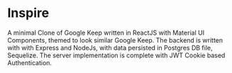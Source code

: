 # Inspire 


A minimal Clone of Google Keep written in ReactJS with Material UI Components, themed to look similar Google Keep.
The backend is written with with Express and NodeJs, with data persisted in Postgres DB file, Sequelize. The server implementation is complete with JWT Cookie based Authentication.

